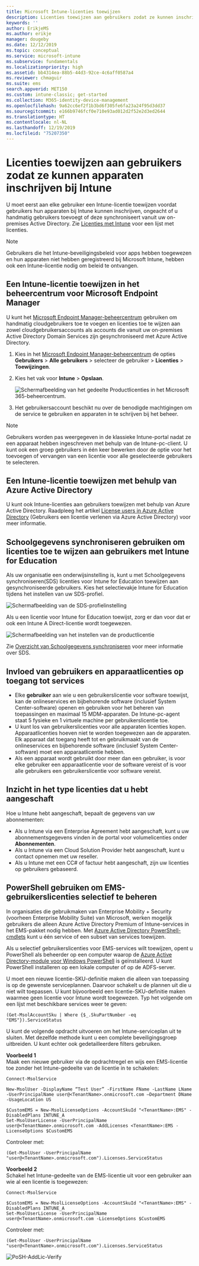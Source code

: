```yaml
---
title: Microsoft Intune-licenties toewijzen
description: Licenties toewijzen aan gebruikers zodat ze kunnen inschrijven bij Intune
keywords: ''
author: ErikjeMS
ms.author: erikje
manager: dougeby
ms.date: 12/12/2019
ms.topic: conceptual
ms.service: microsoft-intune
ms.subservice: fundamentals
ms.localizationpriority: high
ms.assetid: bb4314ea-88b5-44d3-92ce-4c6aff0587a4
ms.reviewer: chmaguir
ms.suite: ems
search.appverid: MET150
ms.custom: intune-classic; get-started
ms.collection: M365-identity-device-management
ms.openlocfilehash: 9a62cc6ef2f1b3bd6f305fe6fa23a24f95d3dd37
ms.sourcegitcommit: e166b9746fcf0e710e93ad012d2f52e2d3ed2644
ms.translationtype: HT
ms.contentlocale: nl-NL
ms.lasthandoff: 12/19/2019
ms.locfileid: "75207350"
---
```

# <a name="assign-licenses-to-users-so-they-can-enroll-devices-in-intune"></a>Licenties toewijzen aan gebruikers zodat ze kunnen apparaten inschrijven bij Intune

U moet eerst aan elke gebruiker een Intune-licentie toewijzen voordat gebruikers hun apparaten bij Intune kunnen inschrijven, ongeacht of u handmatig gebruikers toevoegt of deze synchroniseert vanuit uw on-premises Active Directory. Zie [Licenties met Intune](../licenses.md) voor een lijst met licenties.

> [!NOTE]
> Gebruikers die het Intune-beveiligingsbeleid voor apps hebben toegewezen en hun apparaten niet hebben geregistreerd bij Microsoft Intune, hebben ook een Intune-licentie nodig om beleid te ontvangen. 

## <a name="assign-an-intune-license-microsoft-endpoint-manager-admin-center"></a>Een Intune-licentie toewijzen in het beheercentrum voor Microsoft Endpoint Manager

U kunt het [Microsoft Endpoint Manager-beheercentrum](https://go.microsoft.com/fwlink/?linkid=2109431) gebruiken om handmatig cloudgebruikers toe te voegen en licenties toe te wijzen aan zowel cloudgebruikersaccounts als accounts die vanuit uw on-premises Active Directory Domain Services zijn gesynchroniseerd met Azure Active Directory.

1. Kies in het [Microsoft Endpoint Manager-beheercentrum](https://go.microsoft.com/fwlink/?linkid=2109431) de opties **Gebruikers** > **Alle gebruikers** > selecteer de gebruiker > **Licenties** > **Toewijzingen**.

2. Kies het vak voor **Intune** > **Opslaan**.

   ![Schermafbeelding van het gedeelte Productlicenties in het Microsoft 365-beheercentrum.](./media/licenses-assign/mem-assign-license.png)

3. Het gebruikersaccount beschikt nu over de benodigde machtigingen om de service te gebruiken en apparaten in te schrijven bij het beheer.

> [!NOTE]
> Gebruikers worden pas weergegeven in de klassieke Intune-portal nadat ze een apparaat hebben ingeschreven met behulp van de Intune-pc-client. U kunt ook een groep gebruikers in één keer bewerken door de optie voor het toevoegen of vervangen van een licentie voor alle geselecteerde gebruikers te selecteren.

## <a name="assign-an-intune-license-by-using-azure-active-directory"></a>Een Intune-licentie toewijzen met behulp van Azure Active Directory

U kunt ook Intune-licenties aan gebruikers toewijzen met behulp van Azure Active Directory. Raadpleeg het artikel [License users in Azure Active Directory](https://docs.microsoft.com/azure/active-directory/active-directory-licensing-group-assignment-azure-portal) (Gebruikers een licentie verlenen via Azure Active Directory) voor meer informatie. 

## <a name="use-school-data-sync-to-assign-licenses-to-users-in-intune-for-education"></a>Schoolgegevens synchroniseren gebruiken om licenties toe te wijzen aan gebruikers met Intune for Education

Als uw organisatie een onderwijsinstelling is, kunt u met Schoolgegevens synchroniseren(SDS) licenties voor Intune for Education toewijzen aan gesynchroniseerde gebruikers. Kies het selectievakje Intune for Education tijdens het instellen van uw SDS-profiel.  

![Schermafbeelding van de SDS-profielinstelling](./media/licenses-assign/i4e-sds-profile-setup-setting.png)

Als u een licentie voor Intune for Education toewijst, zorg er dan voor dat er ook een Intune A Direct-licentie wordt toegewezen.

![Schermafbeelding van het instellen van de productlicentie](./media/licenses-assign/i4e-set-licenses.png)

Zie [Overzicht van Schoolgegevens synchroniseren](https://support.office.com/article/Overview-of-School-Data-Sync-and-Classroom-f3d1147b-4ade-4905-8518-508e729f2e91) voor meer informatie over SDS.

## <a name="how-user-and-device-licenses-affect-access-to-services"></a>Invloed van gebruikers en apparaatlicenties op toegang tot services

* Elke **gebruiker** aan wie u een gebruikerslicentie voor software toewijst, kan de onlineservices en bijbehorende software (inclusief System Center-software) openen en gebruiken voor het beheren van toepassingen en maximaal 15 MDM-apparaten. De Intune-pc-agent staat 5 fysieke en 1 virtuele machine per gebruikerslicentie toe.
* U kunt los van gebruikerslicenties voor alle apparaten licenties kopen. Apparaatlicenties hoeven niet te worden toegewezen aan de apparaten. Elk apparaat dat toegang heeft tot en gebruikmaakt van de onlineservices en bijbehorende software (inclusief System Center-software) moet een apparaatlicentie hebben.
* Als een apparaat wordt gebruikt door meer dan een gebruiker, is voor elke gebruiker een apparaatlicentie voor de software vereist of is voor alle gebruikers een gebruikerslicentie voor software vereist.

## <a name="understanding-the-type-of-licenses-you-have-purchased"></a>Inzicht in het type licenties dat u hebt aangeschaft

Hoe u Intune hebt aangeschaft, bepaalt de gegevens van uw abonnementen:

- Als u Intune via een Enterprise Agreement hebt aangeschaft, kunt u uw abonnementsgegevens vinden in de portal voor volumelicenties onder **Abonnementen**.
- Als u Intune via een Cloud Solution Provider hebt aangeschaft, kunt u contact opnemen met uw reseller.
- Als u Intune met een CC# of factuur hebt aangeschaft, zijn uw licenties op gebruikers gebaseerd.

## <a name="use-powershell-to-selectively-manage-ems-user-licenses"></a>PowerShell gebruiken om EMS-gebruikerslicenties selectief te beheren
In organisaties die gebruikmaken van Enterprise Mobility + Security (voorheen Enterprise Mobility Suite) van Microsoft, werken mogelijk gebruikers die alleen Azure Active Directory Premium of Intune-services in het EMS-pakket nodig hebben. Met [Azure Active Directory PowerShell-cmdlets](https://msdn.microsoft.com/library/jj151815.aspx) kunt u één service of een subset van services toewijzen.

Als u selectief gebruikerslicenties voor EMS-services wilt toewijzen, opent u PowerShell als beheerder op een computer waarop de [Azure Active Directory-module voor Windows PowerShell](https://msdn.microsoft.com/library/jj151815.aspx#bkmk_installmodule) is geïnstalleerd. U kunt PowerShell installeren op een lokale computer of op de ADFS-server.

U moet een nieuwe licentie-SKU-definitie maken die alleen van toepassing is op de gewenste serviceplannen. Daarvoor schakelt u de plannen uit die u niet wilt toepassen. U kunt bijvoorbeeld een licentie-SKU-definitie maken waarmee geen licentie voor Intune wordt toegewezen. Typ het volgende om een lijst met beschikbare services weer te geven:

    (Get-MsolAccountSku | Where {$_.SkuPartNumber -eq "EMS"}).ServiceStatus

U kunt de volgende opdracht uitvoeren om het Intune-serviceplan uit te sluiten. Met dezelfde methode kunt u een complete beveiligingsgroep uitbreiden. U kunt echter ook gedetailleerdere filters gebruiken.

**Voorbeeld 1**<br>
Maak een nieuwe gebruiker via de opdrachtregel en wijs een EMS-licentie toe zonder het Intune-gedeelte van de licentie in te schakelen:

    Connect-MsolService

    New-MsolUser -DisplayName “Test User” -FirstName FName -LastName LName -UserPrincipalName user@<TenantName>.onmicrosoft.com –Department DName -UsageLocation US

    $CustomEMS = New-MsolLicenseOptions -AccountSkuId "<TenantName>:EMS" -DisabledPlans INTUNE_A
    Set-MsolUserLicense -UserPrincipalName user@<TenantName>.onmicrosoft.com -AddLicenses <TenantName>:EMS -LicenseOptions $CustomEMS

Controleer met:

    (Get-MsolUser -UserPrincipalName "user@<TenantName>.onmicrosoft.com").Licenses.ServiceStatus

**Voorbeeld 2**<br>
Schakel het Intune-gedeelte van de EMS-licentie uit voor een gebruiker aan wie al een licentie is toegewezen:

    Connect-MsolService

    $CustomEMS = New-MsolLicenseOptions -AccountSkuId "<TenantName>:EMS" -DisabledPlans INTUNE_A
    Set-MsolUserLicense -UserPrincipalName user@<TenantName>.onmicrosoft.com -LicenseOptions $CustomEMS

Controleer met:

    (Get-MsolUser -UserPrincipalName "user@<TenantName>.onmicrosoft.com").Licenses.ServiceStatus

![PoSH-AddLic-Verify](./media/licenses-assign/posh-addlic-verify.png)
